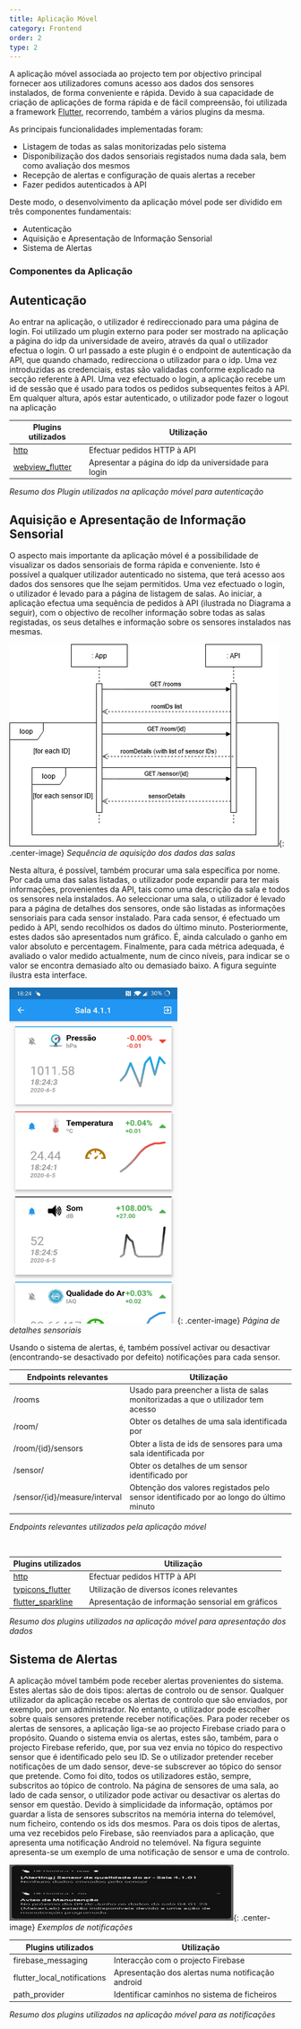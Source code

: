 ```yaml
---
title: Aplicação Móvel
category: Frontend
order: 2
type: 2
---
```


A aplicação móvel associada ao projecto tem por objectivo principal fornecer aos utilizadores comuns acesso aos dados dos sensores instalados, de forma conveniente e rápida.
Devido à sua capacidade de criação de aplicações de forma rápida e de fácil compreensão, foi utilizada a framework [Flutter](https://flutter.dev/), recorrendo, também a vários plugins da mesma.

As principais funcionalidades implementadas foram:
-   Listagem de todas as salas monitorizadas pelo sistema
-   Disponibilização dos dados sensoriais registados numa dada sala, bem como avaliação dos mesmos
-   Recepção de alertas e configuração de quais alertas a receber
-   Fazer pedidos autenticados à API

Deste modo, o desenvolvimento da aplicação móvel pode ser dividido em três componentes fundamentais:

-   Autenticação
-   Aquisição e Apresentação de Informação Sensorial
-   Sistema de Alertas

### Componentes da Aplicação

## Autenticação

Ao entrar na aplicação, o utilizador é redireccionado para uma página de login. Foi utilizado um plugin externo para poder ser mostrado na aplicação a página do idp da universidade de aveiro, através da qual o utilizador efectua o login. O url passado a este plugin é o endpoint de autenticação da API, que quando chamado, redirecciona o utilizador para o idp. Uma vez introduzidas as credenciais, estas são validadas conforme explicado na secção referente à API.
Uma vez efectuado o login, a aplicação recebe um id de sessão que é usado para todos os pedidos subsequentes feitos à API.
Em qualquer altura, após estar autenticado, o utilizador pode fazer o logout na aplicação

| Plugins utilizados | Utilização |
| --- | --- |
| [http](https://pub.dev/packages/http) | Efectuar pedidos HTTP à API |
| [webview_flutter](https://pub.dev/packages/webview_flutter) | Apresentar a página do idp da universidade para login |

*Resumo dos Plugin utilizados na aplicação móvel para autenticação*

## Aquisição e Apresentação de Informação Sensorial

O aspecto mais importante da aplicação móvel é a possibilidade de visualizar os dados sensoriais de forma rápida e conveniente. Isto é possível a qualquer utilizador autenticado no sistema, que terá acesso aos dados dos sensores que lhe sejam permitidos.
Uma vez efectuado o login, o utilizador é levado para a página de listagem de salas. Ao iniciar, a aplicação efectua uma sequência de pedidos à API (ilustrada no Diagrama a seguir), com o objectivo de recolher informação sobre todas as salas registadas, os seus detalhes e informação sobre os sensores instalados nas mesmas.

![Sequência de aquisição dos dados das salas](/images/posts/App_AquisiçãoDeDados.png){: .center-image}
*Sequência de aquisição dos dados das salas*

Nesta altura, é possível, também procurar uma sala específica por nome.
Por cada uma das salas listadas, o utilizador pode expandir para ter mais informações, provenientes da API, tais como uma descrição da sala e todos os sensores nela instalados.
Ao seleccionar uma sala, o utilizador é levado para a página de detalhes dos sensores, onde são listadas as informações sensoriais para cada sensor instalado. Para cada sensor, é efectuado um pedido à API, sendo recolhidos os dados do último minuto. Posteriormente, estes dados são apresentados num gráfico. É, ainda calculado o ganho em valor absoluto e percentagem. Finalmente, para cada métrica adequada, é avaliado o valor medido actualmente, num de cinco níveis, para indicar se o valor se encontra demasiado alto ou demasiado baixo.
A figura seguinte ilustra esta interface.

<img src="/images/posts/app.jpg" alt="Página de detalhes sensoriais" width="300" height="600">{: .center-image} 
*Página de detalhes sensoriais*

Usando o sistema de alertas, é, também possível activar ou desactivar (encontrando-se desactivado por defeito) notificações para cada sensor.

| Endpoints relevantes | Utilização |
| --- | --- |
| /rooms | Usado para preencher a lista de salas monitorizadas a que o utilizador tem acesso |
| /room/ | Obter os detalhes de uma sala identificada por |
| /room/{id}/sensors | Obter a lista de ids de sensores para uma sala identificada por |
| /sensor/ | Obter os detalhes de um sensor identificado por |
| /sensor/{id}/measure/interval | Obtenção dos valores registados pelo sensor identificado por ao longo do último minuto |

*Endpoints relevantes utilizados pela aplicação móvel*

<br>

| Plugins utilizados | Utilização |
| --- | --- |
| [http](https://pub.dev/packages/http) | Efectuar pedidos HTTP à API |
| [typicons_flutter](https://pub.dev/packages/typicons_flutter) | Utilização de diversos ícones relevantes |
| [flutter_sparkline](https://pub.dev/packages/flutter_sparkline) | Apresentação de informação sensorial em gráficos |

*Resumo dos plugins utilizados na aplicação móvel para apresentação dos dados*

## Sistema de Alertas

A aplicação móvel também pode receber alertas provenientes do sistema. Estes alertas são de dois tipos: alertas de controlo ou de sensor. Qualquer utilizador da aplicação recebe os alertas de controlo que são enviados, por exemplo, por um administrador. No entanto, o utilizador pode escolher sobre quais sensores pretende receber notificações.
Para poder receber os alertas de sensores, a aplicação liga-se ao projecto Firebase criado para o propósito. Quando o sistema envia os alertas, estes são, também, para o projecto Firebase referido, que, por sua vez envia no tópico do respectivo sensor que é identificado pelo seu ID. Se o utilizador pretender receber notificações de um dado sensor, deve-se subscrever ao tópico do sensor que pretende. Como foi dito, todos os utilizadores estão, sempre, subscritos ao tópico de controlo. Na página de sensores de uma sala, ao lado de cada sensor, o utilizador pode activar ou desactivar os alertas do sensor em questão.
Devido à simplicidade da informação, optámos por guardar a lista de sensores subscritos na memória interna do telemóvel, num ficheiro, contendo os ids dos mesmos.
Para os dois tipos de alertas, uma vez recebidos pelo Firebase, são reenviados para a aplicação, que apresenta uma notificação Android no telemóvel.
Na figura seguinte apresenta-se um exemplo de uma notificação de sensor e uma de controlo.

<img src="/images/posts/notificacoes.jpg" alt="Página de detalhes sensoriais" width="400" height="100">{: .center-image} 
*Exemplos de notificações*

| Plugins utilizados | Utilização |
| --- | --- |
| firebase_messaging | Interacção com o projecto Firebase |
| flutter_local_notifications | Apresentação dos alertas numa notificação android |
| path_provider | Identificar caminhos no sistema de ficheiros |

*Resumo dos plugins utilizados na aplicação móvel para as notificações*
